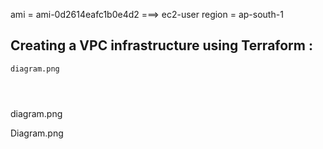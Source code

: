 ami = ami-0d2614eafc1b0e4d2   ===> ec2-user
region = ap-south-1


## Creating a VPC infrastructure using Terraform :

```
diagram.png




```
diagram.png


Diagram.png




